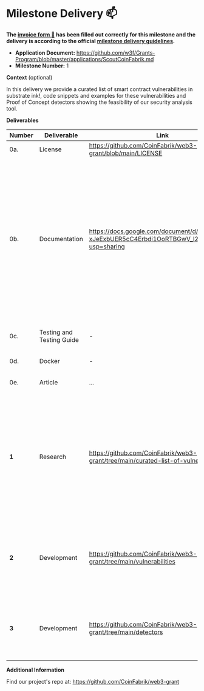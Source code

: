 # Milestone Delivery :mailbox:

**The [invoice form :pencil:](https://docs.google.com/forms/d/e/1FAIpQLSfmNYaoCgrxyhzgoKQ0ynQvnNRoTmgApz9NrMp-hd8mhIiO0A/viewform) has been filled out correctly for this milestone and the delivery is according to the official [milestone delivery guidelines](https://github.com/w3f/Grants-Program/blob/master/docs/Support%20Docs/milestone-deliverables-guidelines.md).**  

* **Application Document:** https://github.com/w3f/Grants-Program/blob/master/applications/ScoutCoinFabrik.md 
* **Milestone Number:** 1

**Context** (optional)

In this delivery we provide a curated list of smart contract vulnerabilities in substrate ink!, code snippets and examples for these vulnerabilities and Proof of Concept detectors showing the feasibility of our security analysis tool.

**Deliverables**

| Number | Deliverable | Link | Notes |
| ------------- | ------------- | ------------- |------------- |
| 0a. | License | https://github.com/CoinFabrik/web3-grant/blob/main/LICENSE | MIT | 
| 0b. | Documentation | https://docs.google.com/document/d/1AaieAwr_d-xJeExbUER5cC4Erbdi1OoRTBGwV_l21dY/edit?usp=sharing | We provide a report, listing relevant security issues introduced in smart contracts developed with ink!. This will include a summary of findings and how the results were procured, a detailed description of each vulnerability/best practice, and links to the code that exemplifies them. | 
| 0c. | Testing and Testing Guide | - |No tests for our PoC where produced at this stage. |
| 0d. | Docker | - | Does not apply at this stage. |
| 0e. | Article | ... | We uploaded to our blog a report summary.|
| **1** | Research | https://github.com/CoinFabrik/web3-grant/tree/main/curated-list-of-vulnerabilities | We produced a curated list of vulnerabilities, best practices, and enhancements related to smart contracts written in ink!, considering the list of [analysis categories](https://blog.coinfabrik.com/analysis-categories/) currently used for our manual smart contract audits. |
| **2** | Development | https://github.com/CoinFabrik/web3-grant/tree/main/vulnerabilities | We produced code examples and snippets of smart contracts written in ink! for each type of vulnerability from the list mentioned in 1. Research. |
| **3** | Development | https://github.com/CoinFabrik/web3-grant/tree/main/detectors| Proof of concept code detecting some (relevant) issues included in the list of vulnerabilities and best practices. |


**Additional Information**

Find our project's repo at:
https://github.com/CoinFabrik/web3-grant
